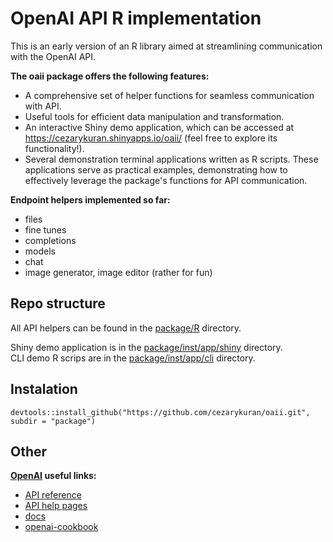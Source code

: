 # OpenAI API R implementation

This is an early version of an R library aimed at streamlining communication with the OpenAI API.

**The oaii package offers the following features:**

- A comprehensive set of helper functions for seamless communication with API.
- Useful tools for efficient data manipulation and transformation.
- An interactive Shiny demo application, which can be accessed at https://cezarykuran.shinyapps.io/oaii/ (feel free to explore its functionality!).
- Several demonstration terminal applications written as R scripts. These applications serve as practical examples, demonstrating how to effectively leverage the package's functions for API communication.

**Endpoint helpers implemented so far:**

- files
- fine tunes
- completions
- models  
- chat
- image generator, image editor (rather for fun)

## Repo structure

All API helpers can be found in the [package/R](https://github.com/cezarykuran/oaii/tree/master/package/R) directory.

Shiny demo application is in the [package/inst/app/shiny](https://github.com/cezarykuran/oaii/tree/master/package/inst/app/shiny)  directory.  
CLI demo R scrips are in the [package/inst/app/cli](https://github.com/cezarykuran/oaii/tree/master/package/inst/app/cli)  directory.

## Instalation

`devtools::install_github("https://github.com/cezarykuran/oaii.git", subdir = "package")`

## Other

**[OpenAI](https://openai.com/) useful links:**

- [API reference](https://platform.openai.com/docs/api-reference/)
- [API help pages](https://help.openai.com/en/collections/3675931-openai-api)
- [docs](https://platform.openai.com/docs/introduction)
- [openai-cookbook](https://github.com/openai/openai-cookbook/)

